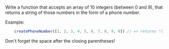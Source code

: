 Write a function that accepts an array of 10 integers (between 0 and 9), that returns a string of those numbers in the form of a phone number.

Example:
```js
    createPhoneNumber([1, 2, 3, 4, 5, 6, 7, 8, 9, 0]) // => returns "(123) 456-7890"
```

Don't forget the space after the closing parentheses!